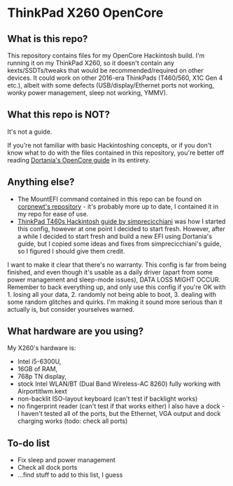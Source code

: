 #  ThinkPad X260 OpenCore

## What is this repo?
This repository contains files for my OpenCore Hackintosh build. 
I'm running it on my ThinkPad X260, so it doesn't contain any kexts/SSDTs/tweaks that would be recommended/required on other devices. It could work on other 2016-era ThinkPads (T460/560, X1C Gen 4 etc.), albeit with some defects (USB/display/Ethernet ports not working, wonky power management, sleep not working, YMMV).

## What this repo is **NOT**?
It's not a guide. 

If you're not familiar with basic Hackintoshing concepts, or if you don't know what to do with the files contained in this repository, you're better off reading [Dortania's OpenCore guide](https://dortania.github.io/OpenCore-Install-Guide/) in its entirety.

## Anything else?

- The MountEFI command contained in this repo can be found on [corpnewt's repository](https://github.com/corpnewt/MountEFI) - it's probably more up to date, I contained it in my repo for ease of use.
- [ThinkPad T460s Hackintosh guide by simprecicchiani](https://github.com/simprecicchiani/ThinkPad-T460s-macOS-OpenCore) was how I started this config, however at one point I decided to start fresh. However, after a while I decided to start fresh and build a new EFI using Dortania's guide, but I copied some ideas and fixes from simprecicchiani's guide, so I figured I should give them credit.

I want to make it clear that there's no warranty. This config is far from being finished, and even though it's usable as a daily driver (apart from some power management and sleep-mode issues), DATA LOSS MIGHT OCCUR. Remember to back everything up, and only use this config if you're OK with 1. losing all your data, 2. randomly not being able to boot, 3. dealing with some random glitches and quirks.
I'm making it sound more serious than it actually is, but consider yourselves warned.

## What hardware are you using?
My X260's hardware is:
- Intel i5-6300U, 
- 16GB of RAM, 
- 768p TN display, 
- stock Intel WLAN/BT (Dual Band Wireless-AC 8260) fully working with Airportitlwm.kext
- non-backlit ISO-layout keyboard (can't test if backlight works)
- no fingerprint reader (can't test if that works either)
I also have a dock - I haven't tested all of the ports, but the Ethernet, VGA output and dock charging works (todo: check all ports)

## To-do list

- Fix sleep and power management
- Check all dock ports
- ...find stuff to add to this list, I guess
